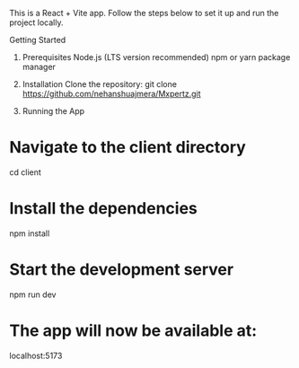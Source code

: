 This is a React + Vite app. Follow the steps below to set it up and run the project locally.

Getting Started
1. Prerequisites
Node.js (LTS version recommended)
npm or yarn package manager

2. Installation
Clone the repository:
git clone https://github.com/nehanshuajmera/Mxpertz.git

3. Running the App
# Navigate to the client directory
cd client
# Install the dependencies
npm install
# Start the development server
npm run dev
# The app will now be available at:
localhost:5173
